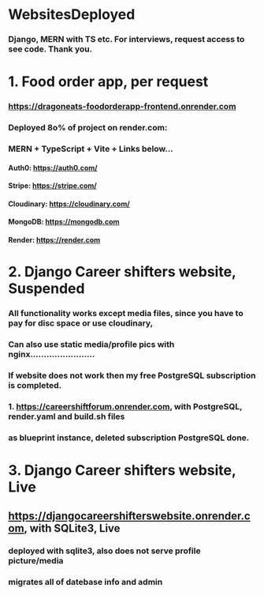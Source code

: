 
# WebsitesDeployed
### Django, MERN with TS etc. For interviews, request access to see code. Thank you. 

# 1. Food order app, per request
### https://dragoneats-foodorderapp-frontend.onrender.com
### Deployed 8o% of project on render.com: 
### MERN + TypeScript + Vite + Links below...
#### Auth0: https://auth0.com/
#### Stripe: https://stripe.com/
#### Cloudinary: https://cloudinary.com/
#### MongoDB: https://mongodb.com
#### Render: https://render.com

# 2. Django Career shifters website, Suspended
### All functionality works except media files, since you have to pay for disc space or use cloudinary, 
### Can also use static media/profile pics with nginx........................
### If website does not work then my free PostgreSQL subscription is completed. 
### 1. https://careershiftforum.onrender.com, with PostgreSQL, render.yaml and build.sh files
### as blueprint instance, deleted subscription PostgreSQL done. 

# 3. Django Career shifters website, Live
## https://djangocareershifterswebsite.onrender.com, with SQLite3, Live
### deployed with sqlite3, also does not serve profile picture/media
### migrates all of datebase info and admin

